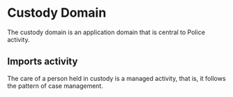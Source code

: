 # Custody Domain

The custody domain is an application domain that is central to Police activity. 

## Imports activity

The care of a person held in custody is a managed activity, that is, it follows the pattern of case management.
